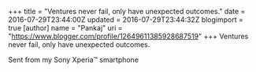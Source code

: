 +++
title = "Ventures never fail, only have unexpected outcomes."
date = 2016-07-29T23:44:00Z
updated = 2016-07-29T23:44:32Z
blogimport = true 
[author]
	name = "Pankaj"
	uri = "https://www.blogger.com/profile/12649611385928687519"
+++
 Ventures never fail, only have unexpected outcomes.   


 Sent from my Sony Xperia™ smartphone

 